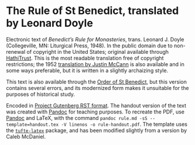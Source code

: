 # The Rule of St Benedict, translated by Leonard Doyle

Electronic text of *Benedict’s Rule for Monasteries*, trans. Leonard J. Doyle (Collegeville, MN: Liturgical Press, 1948). In the public domain due to non-renewal of copyright in the United States; original available through [HathiTrust](http://hdl.handle.net/2027/mdp.39015005043180). This is the most readable translation free of copyright restrictions; the 1952 [translation by Justin McCann](http://hdl.handle.net/2027/inu.30000082135660) is also available and in some ways preferable, but it is written in a slightly archaizing style.

This text is also available through the [Order of St Benedict](http://www.osb.org/rb/text/), but this version contains several errors, and its modernized form makes it unsuitable for the purposes of historical study.

Encoded in [Project Gutenberg RST format](http://epubmaker.pglaf.org). The handout version of the text was created with [Pandoc](http://pandoc.org/) for teaching purposes. To recreate the PDF, use [Pandoc](http://pandoc.org/) and LaTeX, with the command `pandoc rule.md -sS --template=handout.tex -V linenos -o rule-handout.pdf`. The template uses the [`tufte-latex`](https://github.com/Tufte-LaTeX/tufte-latex) package, and has been modified slightly from a version by Caleb McDaniel.
